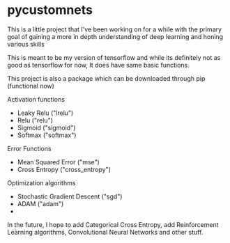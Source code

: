 # pycustomnets
This is a little project that I've been working on for a while with the primary goal of gaining a more in depth understanding of deep learning and honing various skills

This is meant to be my version of tensorflow and while its definitely not as good as tensorflow for now, It does have same basic functions.

This project is also a package which can be downloaded through pip (functional now)


Activation functions
  - Leaky Relu ("lrelu")
  - Relu ("relu")
  - Sigmoid ("sigmoid")
  - Softmax ("softmax")

Error Functions
  - Mean Squared Error ("mse")
  - Cross Entropy ("cross_entropy")

Optimization algorithms
  - Stochastic Gradient Descent ("sgd")
  - ADAM ("adam")
  - 

In the future, I hope to add Categorical Cross Entropy, add Reinforcement Learning algorithms, Convolutional Neural Networks and other stuff.
